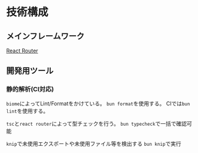 # 技術構成

## メインフレームワーク

[React Router](https://reactrouter.com)

## 開発用ツール

### 静的解析(CI対応)

`biome`によってLint/Formatをかけている。
`bun format`を使用する。
CIでは`bun lint`を使用する。

`tsc`と`react router`によって型チェックを行う。
`bun typecheck`で一括で確認可能

`knip`で未使用エクスポートや未使用ファイル等を検出する
`bun knip`で実行